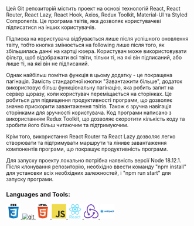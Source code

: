 Цей Git репозиторій містить проект на основі технологій React, React Router,
React Lazy, React Hook, Axios, Redux Toolkit, Material-UI та Styled Components.
Це програма твітів, яка дозволяє користувачеві підписатися на інших користувачів.

Підписка на користувача відбувається лише після успішного оновлення твіту, тобто
кнопка змінюється на following лише після того, як збільшилась данні на картці юзера.
Користувач може використовувати фільтр, щоб відображати всі твіти,
тільки ті, на які він підписаний, або лише ті, на які він не підписаний.

Однак найбільш помітна функція в цьому додатку - це покращена пагінація. Замість
стандартної кнопки "Завантажити більше", додаток використовує більш
функціональну пагінацію, яка робить запит на сервер щоразу, коли користувач
переміщається на сторінках. Це робиться для підвищення продуктивності програми,
що дозволяє значно прискорити завантаження твітів. Також є зручна навігація
сторінками для зручності користувача. Код програми написано з використанням
Redux Toolkit, що дозволяє скоротити кількість коду та зробити його більш
читаючим та підтримуючим.

Крім того, використання React Router та React Lazy дозволяє легко створювати та
підтримувати маршрути та ліниве завантаження компонентів програми, що покращує
продуктивність програми.

Для запуску проекту локально потрібна наявність версії Node 18.12.1. Після
клонування репозиторію, необхідно ввести команду "npm install" для установки
всіх необхідних залежностей, і "npm run start" для запуску програми.

<p align="left">
</p>

<h3 align="left">Languages and Tools:</h3>
<p align="left"> <a href="https://www.w3schools.com/css/" target="_blank" rel="noreferrer"> <img src="https://raw.githubusercontent.com/devicons/devicon/master/icons/css3/css3-original-wordmark.svg" alt="css3" width="40" height="40"/> </a> <a href="https://git-scm.com/" target="_blank" rel="noreferrer"> <img src="https://www.vectorlogo.zone/logos/git-scm/git-scm-icon.svg" alt="git" width="40" height="40"/> </a> <a href="https://www.w3.org/html/" target="_blank" rel="noreferrer"> <img src="https://raw.githubusercontent.com/devicons/devicon/master/icons/html5/html5-original-wordmark.svg" alt="html5" width="40" height="40"/> </a> <a href="https://developer.mozilla.org/en-US/docs/Web/JavaScript" target="_blank" rel="noreferrer"> <img src="https://raw.githubusercontent.com/devicons/devicon/master/icons/javascript/javascript-original.svg" alt="javascript" width="40" height="40"/> </a> <a href="https://reactjs.org/" target="_blank" rel="noreferrer"> <img src="https://raw.githubusercontent.com/devicons/devicon/master/icons/react/react-original-wordmark.svg" alt="react" width="40" height="40"/> </a> <a href="https://redux.js.org" target="_blank" rel="noreferrer"> <img src="https://raw.githubusercontent.com/devicons/devicon/master/icons/redux/redux-original.svg" alt="redux" width="40" height="40"/> </a> <a href="https://webpack.js.org" target="_blank" rel="noreferrer"> <img src="https://raw.githubusercontent.com/devicons/devicon/d00d0969292a6569d45b06d3f350f463a0107b0d/icons/webpack/webpack-original-wordmark.svg" alt="webpack" width="40" height="40"/> </a> </p>
